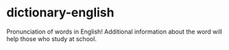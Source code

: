 # dictionary-english
Pronunciation of words in English! Additional information about the word will help those who study at school.
